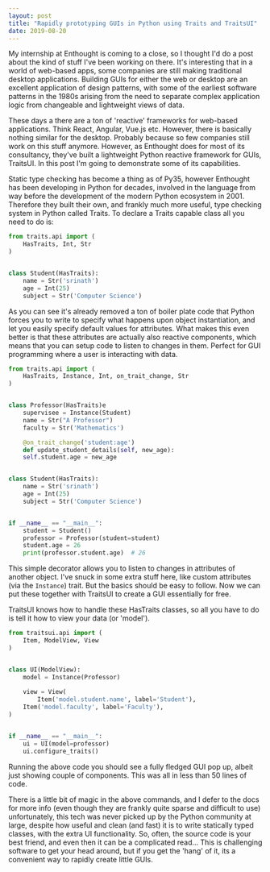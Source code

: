 ```yaml
---
layout: post
title: "Rapidly prototyping GUIs in Python using Traits and TraitsUI"
date: 2019-08-20
---
```


My internship at Enthought is coming to a close, so I thought I'd do a post about the kind
of stuff I've been working on there. It's interesting that in a world of web-based apps,
some companies are still making traditional desktop applications. Building GUIs for either
the web or desktop are an excellent application of design patterns, with some of the earliest
software patterns in the 1980s arising from the need to separate complex application logic
from changeable and lightweight views of data.

These days a there are a ton of 'reactive' frameworks for web-based applications. Think React,
Angular, Vue.js etc. However, there is basically nothing similar for the desktop. Probably
because so few companies still work on this stuff anymore. However, as Enthought does for most
of its consultancy, they've built a lightweight Python reactive framework for GUIs, TraitsUI.
In this post I'm going to demonstrate some of its capabilities.

Static type checking has become a thing as of Py35, however Enthought has been developing in
Python for decades, involved in the language from way before the development of the modern
Python ecosystem in 2001. Therefore they built their own, and frankly much more useful, type
checking system in Python called Traits. To declare a Traits capable class all you need to do
is:


```python
from traits.api import (
    HasTraits, Int, Str
)


class Student(HasTraits):
    name = Str('srinath')
    age = Int(25)
    subject = Str('Computer Science')
```

As you can see it's already removed a ton of boiler plate code that Python forces you
to write to specify what happens upon object instantiation, and let you easily specify
default values for attributes. What makes this even better is that these attributes
are actually also reactive components, which means that you can setup code to listen
to changes in them. Perfect for GUI programming where a user is interacting with data.

```python
from traits.api import (
    HasTraits, Instance, Int, on_trait_change, Str 
)


class Professor(HasTraits)e
    supervisee = Instance(Student)
    name = Str("A Professor")	
    faculty = Str('Mathematics') 	

    @on_trait_change('student:age')
    def update_student_details(self, new_age):
    self.student.age = new_age


class Student(HasTraits):
    name = Str('srinath')
    age = Int(25)
    subject = Str('Computer Science')


if __name__ == "__main__":
    student = Student()
    professor = Professor(student=student)
    student.age = 26
    print(professor.student.age)  # 26
```

This simple decorator allows you to listen to changes in attributes of another object.
I've snuck in some extra stuff here, like custom attributes (via the `Instance`) trait.
But the basics should be easy to follow. Now we can put these together with TraitsUI to
create a GUI essentially for free.

TraitsUI knows how to handle these HasTraits classes, so all you have to do is tell it
how to view your data (or 'model').


```python
from traitsui.api import (
    Item, ModelView, View
)


class UI(ModelView):
    model = Instance(Professor)
    
    view = View(
        Item('model.student.name', label='Student'),
	Item('model.faculty', label='Faculty'),
)


if __name__ == "__main__":
    ui = UI(model=professor)
    ui.configure_traits()
```

Running the above code you should see a fully fledged GUI pop up, albeit just
showing couple of components. This was all in less than 50 lines of code.

There is a little bit of magic in the above commands, and I defer to the docs
for more info (even though they are frankly quite sparse and difficult to use)
unfortunately, this tech was never picked up by the Python community at large,
despite how useful and clean (and fast) it is to write statically typed classes,
with the extra UI functionality. So, often, the source code is your best friend,
and even then it can be a complicated read... This is challenging software to get
your head around, but if you get the 'hang' of it, its a convenient way to rapidly
create little GUIs.
